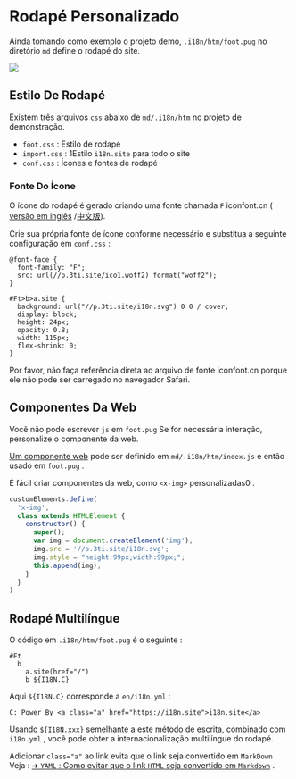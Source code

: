 # Rodapé Personalizado

Ainda tomando como exemplo o projeto demo, `.i18n/htm/foot.pug` no diretório `md` define o rodapé do site.

![](https://p.3ti.site/1721286077.avif)

## Estilo De Rodapé

Existem três arquivos `css` abaixo de `md/.i18n/htm` no projeto de demonstração.

* `foot.css` : Estilo de rodapé
* `import.css` : 1Estilo `i18n.site` para todo o site
* `conf.css` : Ícones e fontes de rodapé

### Fonte Do Ícone

O ícone do rodapé é gerado criando uma fonte chamada `F` iconfont.cn ( [versão em inglês](https://www.iconfont.cn/?lang=en-us) /[中文版](https://www.iconfont.cn/?lang=zh)).

Crie sua própria fonte de ícone conforme necessário e substitua a seguinte configuração em `conf.css` :

```
@font-face {
  font-family: "F";
  src: url(//p.3ti.site/ico1.woff2) format("woff2");
}

#Ft>b>a.site {
  background: url("//p.3ti.site/i18n.svg") 0 0 / cover;
  display: block;
  height: 24px;
  opacity: 0.8;
  width: 115px;
  flex-shrink: 0;
}
```

Por favor, não faça referência direta ao arquivo de fonte iconfont.cn porque ele não pode ser carregado no navegador Safari.

## Componentes Da Web

Você não pode escrever `js` em `foot.pug` Se for necessária interação, personalize o componente da web.

[Um componente web](https://www.freecodecamp.org/news/build-your-first-web-component/) pode ser definido em `md/.i18n/htm/index.js` e então usado em `foot.pug` .

É fácil criar componentes da web, como `<x-img>` personalizadas0 .

```js
customElements.define(
  'x-img',
  class extends HTMLElement {
    constructor() {
      super();
      var img = document.createElement('img');
      img.src = '//p.3ti.site/i18n.svg';
      img.style = "height:99px;width:99px;";
      this.append(img);
    }
  }
)
```

## Rodapé Multilíngue

O código em `.i18n/htm/foot.pug` é o seguinte :

```
#Ft
  b
    a.site(href="/")
    b ${I18N.C}
```

Aqui `${I18N.C}` corresponde a `en/i18n.yml` :

```
C: Power By <a class="a" href="https://i18n.site">i18n.site</a>
```

Usando `${I18N.xxx}` semelhante a este método de escrita, combinado com `i18n.yml` , você pode obter a internacionalização multilíngue do rodapé.

Adicionar `class="a"` ao link evita que o link seja convertido em `MarkDown` Veja :
 [➔ `YAML` : Como evitar que o link `HTML` seja convertido em `Markdown`](/i18/qa#H2) .
